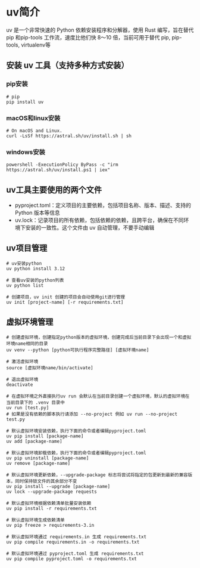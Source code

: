 # uv简介
uv 是一个非常快速的 Python 依赖安装程序和分解器，使用 Rust 编写，旨在替代 pip 和pip-tools 工作流，速度比他们快 8～10 倍，当前可用于替代 pip, pip-tools, virtualenv等

## 安装 uv 工具（支持多种方式安装）
### pip安装
~~~shell
# pip
pip install uv
~~~

### macOS和linux安装 
~~~shell
# On macOS and Linux.
curl -LsSf https://astral.sh/uv/install.sh | sh
~~~

### windows安装
~~~shell
powershell -ExecutionPolicy ByPass -c "irm https://astral.sh/uv/install.ps1 | iex"
~~~

## uv工具主要使用的两个文件
- pyproject.toml：定义项目的主要依赖，包括项目名称、版本、描述、支持的 Python 版本等信息
- uv.lock：记录项目的所有依赖，包括依赖的依赖，且跨平台，确保在不同环境下安装的一致性。这个文件由 uv 自动管理，不要手动编辑

## uv项目管理
~~~shell
# uv安装python
uv python install 3.12

# 查看uv安装的python列表
uv python list

# 创建项目，uv init 创建的项目会自动使用git进行管理
uv init [project-name] [-r requirements.txt]
~~~

## 虚拟环境管理
~~~shell
# 创建虚拟环境，创建指定python版本的虚拟环境，创建完成后当前目录下会出现一个和虚拟环境name相同的目录
uv venv --python [python可执行程序完整路径] [虚拟环境name]

# 激活虚拟环境
source [虚拟环境name/bin/activate]

# 退出虚拟环境
deactivate

# 在虚拟环境之外直接执行uv run 会默认在当前目录创建一个虚拟环境，默认的虚拟环境在当前目录下的 .venv 目录中
uv run [test.py]
# 如果是没有依赖的脚本执行请添加 --no-project 例如 uv run --no-project test.py

# 默认虚拟环境安装依赖，执行下面的命令或者编辑pyproject.toml
uv pip install [package-name]
uv add [package-name]

# 默认虚拟环境卸载依赖，执行下面的命令或者编辑pyproject.toml
uv pip uninstall [package-name]
uv remove [package-name]

# 默认虚拟环境更新依赖，--upgrade-package 标志将尝试将指定的包更新到最新的兼容版本，同时保持锁文件的其余部分不变
uv pip install --upgrade [package-name]
uv lock --upgrade-package requests

# 默认虚拟环境根据依赖清单批量安装依赖
uv pip install -r requirements.txt

# 默认虚拟环境生成依赖清单
uv pip freeze > requirements-3.in

# 默认虚拟环境通过 requirements.in 生成 requirements.txt 
uv pip compile requirements.in -o requirements.txt 

# 默认虚拟环境通过 pyproject.toml 生成 requirements.txt 
uv pip compile pyproject.toml -o requirements.txt 
~~~

















